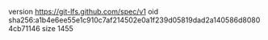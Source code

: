version https://git-lfs.github.com/spec/v1
oid sha256:a1b4e6ee55e1c910c7af214502e0a1f239d05819dad2a140586d80804cb71146
size 1455
